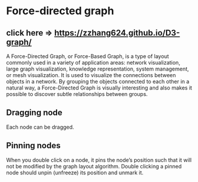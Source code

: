 # Force-directed graph

 ## click here => https://zzhang624.github.io/D3-graph/

A Force-Directed Graph, or Force-Based Graph, is a type of layout commonly used in a variety of application areas: network visualization, large graph visualization, knowledge representation, system management, or mesh visualization.
It is used to visualize the connections between objects in a network. By grouping the objects connected to each other in a natural way, a Force-Directed Graph is visually interesting and also makes it possible to discover subtle relationships between groups.

## Dragging node
Each node can be dragged. 
## Pinning nodes
When you double click on a node, it pins the node’s position such that it will not be modified by the graph layout algorithm. Double clicking a pinned node should unpin (unfreeze) its position and unmark it.
